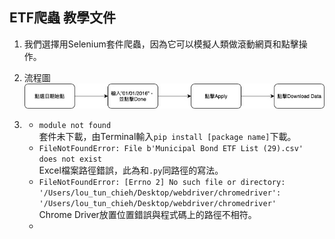 ## ETF爬蟲 教學文件

1. 我們選擇用Selenium套件爬蟲，因為它可以模擬人類做滾動網頁和點擊操作。

2. 流程圖
   ![image](https://github.com/jeffrey1227/Fintech-Text-Mining-and-Machine-Learning/blob/master/img/workflow.jpg)

3. 
   * ```module not found```  
   套件未下載，由Terminal輸入```pip install [package name]```下載。
   * ```FileNotFoundError: File b'Municipal Bond ETF List (29).csv' does not exist```  
   Excel檔案路徑錯誤，此為和```.py```同路徑的寫法。
   * ```FileNotFoundError: [Errno 2] No such file or directory: '/Users/lou_tun_chieh/Desktop/webdriver/chromedriver': '/Users/lou_tun_chieh/Desktop/webdriver/chromedriver'```  
   Chrome Driver放置位置錯誤與程式碼上的路徑不相符。
   * 

